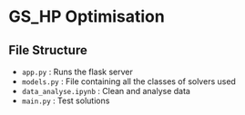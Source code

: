 # GS_HP Optimisation 

## File Structure

- `app.py` : Runs the flask server
- `models.py` : File containing all the classes of solvers used
- `data_analyse.ipynb` : Clean and analyse data
- `main.py` : Test solutions
